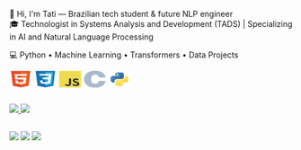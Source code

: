 👋 Hi, I'm Tati — Brazilian tech student & future NLP engineer  
🎓 Technologist in Systems Analysis and Development (TADS) | Specializing in AI and Natural Language Processing

💻 Python • Machine Learning • Transformers • Data Projects

<div> 
<img align="center" alt="Tati-HTML" height="30" width="40" src="https://raw.githubusercontent.com/devicons/devicon/master/icons/html5/html5-original.svg">
<img align="center" alt="Tati-CSS" height="30" width="40" src="https://raw.githubusercontent.com/devicons/devicon/master/icons/css3/css3-original.svg">
<img align="center" alt="Tati-JavaScript" height="30" width="40" src="https://raw.githubusercontent.com/devicons/devicon/master/icons/javascript/javascript-original.svg">
<img align="center" alt="Tati-C" height="30" width="40" src="https://raw.githubusercontent.com/devicons/devicon/master/icons/c/c-original.svg">
 <img align="center" alt="Tati-C" height="30" width="40" src="https://raw.githubusercontent.com/devicons/devicon/master/icons/python/python-original.svg">
</div>

##

 <div>
  <a href="https://github.com/Luukzy">
  <img height="150em" src="https://github-readme-stats.vercel.app/api?username=souzanjm&show_icons=true&theme=radical"/>
  <img height="150em" src="https://github-readme-stats.vercel.app/api/top-langs/?username=souzanjm&layout=compact&langs_count=7&theme=radical"/>
</div>
    
##

<div> 
  <a href="https://instagram.com/__iamtati__" target="_blank"><img src="https://img.shields.io/badge/-Instagram-%23E4405F?style=for-the-badge&logo=instagram&logoColor=white" target="_blank"></a>
  <a href = "mailto:souza.tatiane2005@gmail.com"><img src="https://img.shields.io/badge/-Gmail-%23333?style=for-the-badge&logo=gmail&logoColor=white" target="_blank"></a>
   <a href="www.linkedin.com/in/
tatiane-souza-b053552b2" target="_blank"><img src="https://img.shields.io/badge/-LinkedIn-%230077B5?style=for-the-badge&logo=linkedin&logoColor=white" target="_blank"></a> 
</div>
